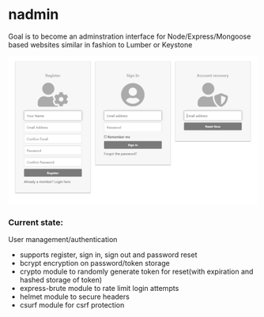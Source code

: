 # nadmin
Goal is to become an adminstration interface for Node/Express/Mongoose based websites similar in fashion to Lumber or Keystone


![enter image description here](https://raw.githubusercontent.com/Splitter/nadmin/master/preview.png)


### Current state:
User management/authentication
- supports register, sign in, sign out and password reset
- bcrypt encryption on password/token storage
- crypto module to randomly generate token for reset(with expiration and hashed storage of token)
- express-brute module to rate limit login attempts
- helmet module to secure headers
- csurf module for csrf protection
